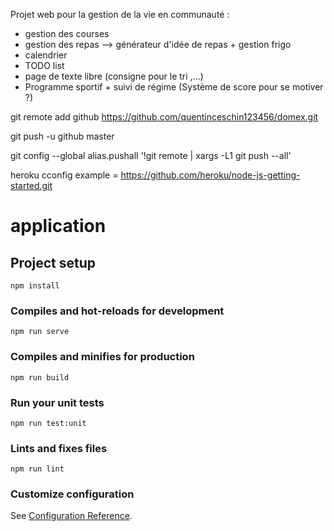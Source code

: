 Projet web pour la gestion de la vie en communauté : 

 * gestion des courses
 * gestion des repas --> générateur d'idée de repas + gestion frigo
 * calendrier
 * TODO list
 * page de texte libre (consigne pour le tri ,...)
 * Programme sportif + suivi de régime (Système de score pour se motiver ?)  



  git remote add github https://github.com/quentinceschin123456/domex.git
   
   
   git push -u github master
   
   
   git config --global alias.pushall '!git remote | xargs -L1 git push --all'


heroku cconfig example = https://github.com/heroku/node-js-getting-started.git

# application

## Project setup
```
npm install
```

### Compiles and hot-reloads for development
```
npm run serve
```

### Compiles and minifies for production
```
npm run build
```

### Run your unit tests
```
npm run test:unit
```

### Lints and fixes files
```
npm run lint
```

### Customize configuration
See [Configuration Reference](https://cli.vuejs.org/config/).
